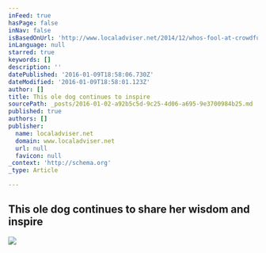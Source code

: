 ```yaml
---
inFeed: true
hasPage: false
inNav: false
isBasedOnUrl: 'http://www.localadviser.net/2014/12/whos-fool-at-crowdfunding-table.html?view=flipcard'
inLanguage: null
starred: true
keywords: []
description: ''
datePublished: '2016-01-09T18:58:06.730Z'
dateModified: '2016-01-09T18:58:01.123Z'
author: []
title: This ole dog continues to inspire
sourcePath: _posts/2016-01-02-a92b5c5d-9c25-4d06-a695-9e3700984b25.md
published: true
authors: []
publisher:
  name: localadviser.net
  domain: www.localadviser.net
  url: null
  favicon: null
_context: 'http://schema.org'
_type: Article

---
```

## This ole dog continues to share her wisdom and inspire
![](https://the-grid-user-content.s3-us-west-2.amazonaws.com/3f374ae6-1481-4b23-9acb-18e62257431e.jpg)